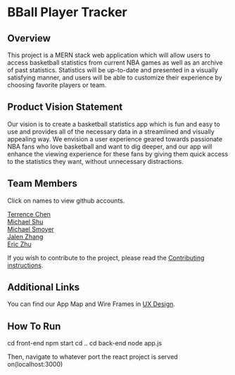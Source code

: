# BBall Player Tracker

## Overview
This project is a MERN stack web application which will allow users to access basketball statistics from current NBA games as well as an archive of past statistics. Statistics will be up-to-date and presented in a visually satisfying manner, and users will be able to customize their experience by choosing favorite players or team. 

## Product Vision Statement
Our vision is to create a basketball statistics app which is fun and easy to use and provides all of the necessary data in a streamlined and visually appealing way. We envision a user experience geared towards passionate NBA fans who love basketball and want to dig deeper, and our app will enhance the viewing experience for these fans by giving them quick access to the statistics they want, without unnecessary distractions.

## Team Members
Click on names to view github accounts.

[Terrence Chen](https://github.com/tchen0125)\
[Michael Shu](https://github.com/michael-shu)\
[Michael Smoyer](https://github.com/mksmoyer)\
[Jalen Zhang](https://github.com/jialinzhang010)\
[Eric Zhu](https://github.com/Erikccc)

If you wish to contribute to the project, please read the [Contributing instructions](./CONTRIBUTING.md).

## Additional Links
You can find our App Map and Wire Frames in [UX Design](./UX-DESIGN.md).

## How To Run
cd front-end
npm start
cd ..
cd back-end
node app.js

Then, navigate to whatever port the react project is served on(localhost:3000)